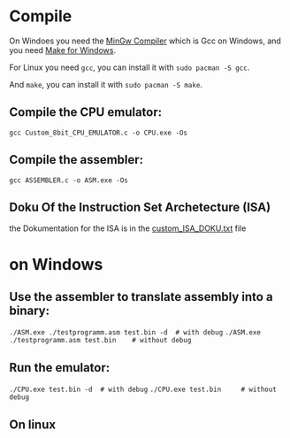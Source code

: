 # Compile
On Windoes you need the [MinGw Compiler](https://www.mingw-w64.org/) which is Gcc on Windows, and you need [Make for Windows](https://gnuwin32.sourceforge.net/packages/make.htm).

For Linux you need `gcc`, you can install it with `sudo pacman -S gcc`.

And `make`, you can install it with `sudo pacman -S make`.

## Compile the CPU emulator:
`gcc Custom_8bit_CPU_EMULATOR.c -o CPU.exe -Os`

## Compile the assembler:
`gcc ASSEMBLER.c -o ASM.exe -Os`

## Doku Of the Instruction Set Archetecture (ISA)
the Dokumentation for the ISA is in the [custom_ISA_DOKU.txt](custom_ISA_DOKU.txt) file

# on Windows
## Use the assembler to translate assembly into a binary:
`./ASM.exe ./testprogramm.asm test.bin -d  # with debug`
`./ASM.exe ./testprogramm.asm test.bin    # without debug`

## Run the emulator:
`./CPU.exe test.bin -d  # with debug`
`./CPU.exe test.bin     # without debug`


## On linux
